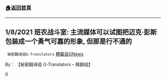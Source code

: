 ###  [:house:返回首頁](https://github.com/ourhimalayas/txt)
---

## 1/8/2021 班农战斗室: 主流媒体可以试图把迈克·彭斯包装成一个勇气可嘉的形象, 但那是行不通的
` 秘密翻译组G-Translators` [轉載自GNews](https://gnews.org/zh-hans/733890/)

By： 【秘密翻译组 G-Translators – 精翻组】

0
